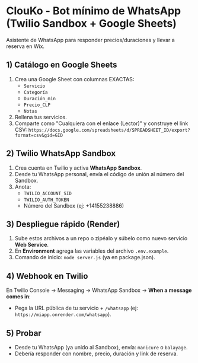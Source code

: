 # ClouKo - Bot mínimo de WhatsApp (Twilio Sandbox + Google Sheets)
Asistente de WhatsApp para responder precios/duraciones y llevar a reserva en Wix.

## 1) Catálogo en Google Sheets
1. Crea una Google Sheet con columnas EXACTAS:
   - `Servicio`
   - `Categoría`
   - `Duración_min`
   - `Precio_CLP`
   - `Notas`
2. Rellena tus servicios.
3. Comparte como "Cualquiera con el enlace (Lector)" y construye el link CSV:
   `https://docs.google.com/spreadsheets/d/SPREADSHEET_ID/export?format=csv&gid=GID`

## 2) Twilio WhatsApp Sandbox
1. Crea cuenta en Twilio y activa **WhatsApp Sandbox**.
2. Desde tu WhatsApp personal, envía el código de unión al número del Sandbox.
3. Anota:
   - `TWILIO_ACCOUNT_SID`
   - `TWILIO_AUTH_TOKEN`
   - Número del Sandbox (ej: +14155238886)

## 3) Despliegue rápido (Render)
1. Sube estos archivos a un repo o zipéalo y súbelo como nuevo servicio **Web Service**.
2. En **Environment** agrega las variables del archivo `.env.example`.
3. Comando de inicio: `node server.js` (ya en package.json).

## 4) Webhook en Twilio
En Twilio Console -> Messaging -> WhatsApp Sandbox -> **When a message comes in**:
- Pega la URL pública de tu servicio + `/whatsapp` (ej: `https://miapp.onrender.com/whatsapp`).

## 5) Probar
- Desde tu WhatsApp (ya unido al Sandbox), envía: `manicure` o `balayage`.
- Debería responder con nombre, precio, duración y link de reserva.
